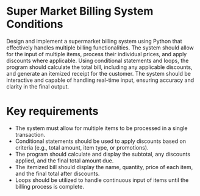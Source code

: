 
# Super Market Billing System Conditions

Design and implement a supermarket billing system using Python that effectively handles multiple billing functionalities. The system should allow for the input of multiple items, process their individual prices, and apply discounts where applicable. Using conditional statements and loops, the program should calculate the total bill, including any applicable discounts, and generate an itemized receipt for the customer. The system should be interactive and capable of handling real-time input, ensuring accuracy and clarity in the final output.

# Key requirements 
- The system must allow for multiple items to be processed in a single transaction.
- Conditional statements should be used to apply discounts based on criteria (e.g., total amount, item type, or promotions).
- The program should calculate and display the subtotal, any discounts applied, and the final total amount due.
- The itemized bill should display the name, quantity, price of each item, and the final total after discounts.
- Loops should be utilized to handle continuous input of items until the billing process is complete.